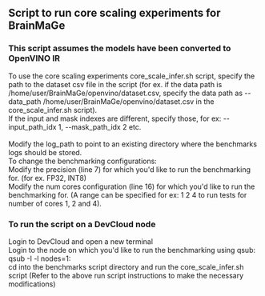 ## Script to run core scaling experiments for BrainMaGe

### This script assumes the models have been converted to OpenVINO IR
To use the core scaling experiments core_scale_infer.sh script, specify the path to the dataset csv file in the script (for ex. if the data path is /home/user/BrainMaGe/openvino/dataset.csv, specify the data path as --data_path /home/user/BrainMaGe/openvino/dataset.csv in the core_scale_infer.sh script). <br>
If the input and mask indexes are different, specify those, for ex: --input_path_idx 1, --mask_path_idx 2 etc. <br>
<br> Modify the log_path to point to an existing directory where the benchmarks logs should be stored. 
<br> To change the benchmarking configurations: <br>
Modify the precision (line 7) for which you'd like to run the benchmarking for. (for ex. FP32, INT8) <br>
Modify the num cores configuration (line 16) for which you'd like to run the benchmarking for. (A range can be specified for ex: 1 2 4 to run tests for number of cores 1, 2 and 4). <br>

### To run the script on a DevCloud node
Login to DevCloud and open a new terminal
<br> Login to the node on which you'd like to run the benchmarking using qsub: qsub -I -l nodes=1:<node ID>
 <br> cd into the benchmarks script directory and run the core_scale_infer.sh script (Refer to the above run script instructions to make the necessary modifications)
